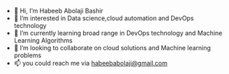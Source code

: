 - 👋 Hi, I’m Habeeb Abolaji Bashir
- 👀 I’m interested in Data science,cloud automation and DevOps technology
- 🌱 I’m currently learning broad range in DevOps technology and Machine Learning Algorithms
- 💞️ I’m looking to collaborate on cloud solutions and Machine learning problems
- 📫 you could reach me via habeebabolaji@gmail.com

<!---
bhabolaji/bhabolaji is a ✨ special ✨ repository because its `README.md` (this file) appears on your GitHub profile.
You can click the Preview link to take a look at your changes.
--->
